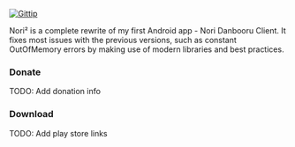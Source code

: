 [![Gittip](http://img.shields.io/gittip/tjg1.svg)](https://www.gittip.com/tjg1/)

Nori² is a complete rewrite of my first Android app - Nori Danbooru Client. It
fixes most issues with the previous versions, such as constant OutOfMemory
errors by making use of modern libraries and best practices.

### Donate ###
TODO: Add donation info

### Download ###
TODO: Add play store links
